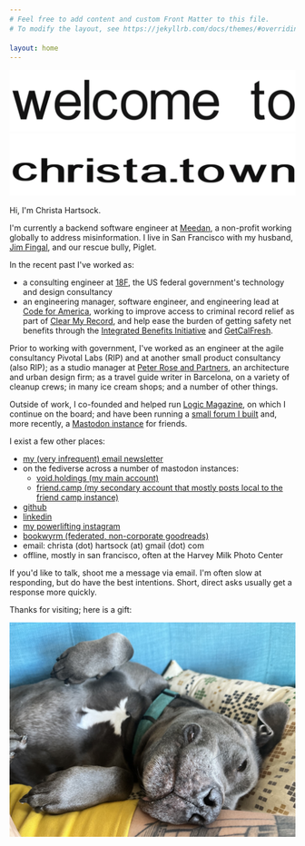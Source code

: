 ```yaml
---
# Feel free to add content and custom Front Matter to this file.
# To modify the layout, see https://jekyllrb.com/docs/themes/#overriding-theme-defaults

layout: home
---
```


![Welcome to](./img/welcometo.gif)
![christa.town](/img/christatown.gif)

Hi, I'm Christa Hartsock.

I'm currently a backend software engineer at [Meedan](https://meedan.com/), a non-profit working globally to address misinformation.  I live in San Francisco with my husband, [Jim Fingal](https://jimfingal.com), and our rescue bully, Piglet.

In the recent past I've worked as:

* a consulting engineer at [18F](https://18f.gsa.gov/), the US federal government's technology and design consultancy
* an engineering manager, software engineer, and engineering lead at [Code for America](https://codeforamerica.org), working to improve access to criminal record relief as part of [Clear My Record](https://www.codeforamerica.org/programs/clear-my-record), and help ease the burden of getting safety net benefits through the [Integrated Benefits Initiative](https://www.govtech.com/civic/code-for-americas-integrated-benefits-initiative-expands-to-five-states.html) and [GetCalFresh](https://demo.getcalfresh.org).

Prior to working with government, I've worked as an engineer at the agile consultancy Pivotal Labs (RIP) and at another small product consultancy (also RIP); as a studio manager at [Peter Rose and Partners](https://roseandpartners.com/), an architecture and urban design firm; as a travel guide writer in Barcelona, on a variety of cleanup crews; in many ice cream shops; and a number of other things.

Outside of work, I co-founded and helped run [Logic Magazine](https://logicmag.io), on which I continue on the board; and have been running a [small forum I built](https://github.com/hartsick/ruBB/) and, more recently, a [Mastodon instance](https://void.holdings) for friends.

I exist a few other places:
* [my (very infrequent) email newsletter](https://tinyletter.com/loggin_off)
* on the fediverse across a number of mastodon instances:
    * <a rel="me" href="https://void.holdings/@christa">void.holdings (my main account)</a>
    * <a rel="me" href="https://friend.camp/@christa">friend.camp (my secondary account that mostly posts local to the friend camp instance)</a>
* [github](https://github.com/hartsick)
* [linkedin](http://linkedin.com/in/chartsock)
* [my powerlifting instagram](https://www.instagram.com/christa_lifts)
* [bookwyrm (federated, non-corporate goodreads)](https://bookwyrm.social/user/christa)
* email: christa (dot) hartsock (at) gmail (dot) com
* offline, mostly in san francisco, often at the Harvey Milk Photo Center

If you'd like to talk, shoot me a message via email. I'm often slow at responding, but do have the best intentions. Short, direct asks usually get a response more quickly.

Thanks for visiting; here is a gift:

![Piglet, my grey and white bully mix dog, presenting her belly for a rub.](./img/piglet.jpg)
